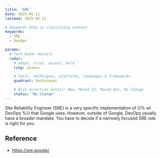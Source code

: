 ```yaml
---
title: 'SRE'
date: 2025-05-11
lastmod: 2025-05-11

# Keywords help in classifying content
keywords:
  - SRE
  - DevOps

params:
  # Tech Radar details
  radar:
    # adopt, trial, assess, hold
    ring: assess

    # tools, techniques, platforms, languages & frameworks
    quadrant: techniques

    # Blib direction detail: New, Moved In, Moved Out, No Change
    status: "No Change"
---
```


Site Reliability Engineer (SRE) is a very specific implementation of {{% wl DevOps %}} that Google uses. However, outside of Google, DevOps usually have a broader mandate. You have to decide if a narrowly focused SRE role is right for you.

<!--more-->

## Reference

- https://sre.google/

